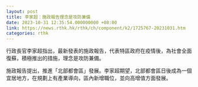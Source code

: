 ```yaml
---
layout: post
title: 李家超：施政報告理念是攻防兼備
date: 2023-10-31 12:35:54.000000000 +08:00
link: https://news.rthk.hk/rthk/ch/component/k2/1725767-20231031.htm
categories: rthk
---
```


行政長官李家超指出，最新發表的施政報告，代表特區政府在疫情後，為社會全面復蘇，積極推出的措施，理念是攻防兼備。

施政報告提出，推進「北部都會區」發展。李家超期望，北部都會區日後成為一個宜居地方，在規劃上有產業導向，區內新增職位，並向高增值方面發展。
